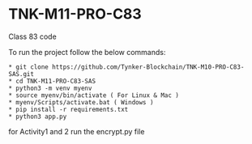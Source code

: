 # TNK-M11-PRO-C83

Class 83 code

To run the project follow the below commands:

```
* git clone https://github.com/Tynker-Blockchain/TNK-M10-PRO-C83-SAS.git
* cd TNK-M11-PRO-C83-SAS
* python3 -m venv myenv
* source myenv/bin/activate ( For Linux & Mac )
* myenv/Scripts/activate.bat ( Windows )
* pip install -r requirements.txt
* python3 app.py
```

for Activity1 and 2 run the encrypt.py file